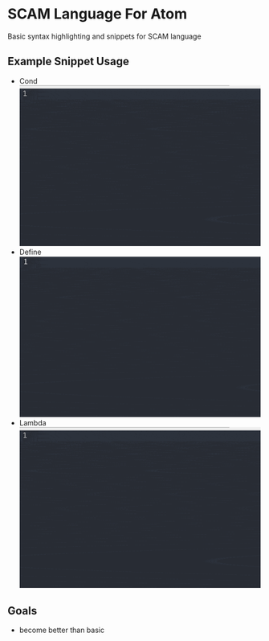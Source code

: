 # SCAM Language For Atom

Basic syntax highlighting and snippets for SCAM language

## Example Snippet Usage
* Cond
![cond example](https://raw.githubusercontent.com/jmbeach/language-scam/master/images/cond-example-small.gif)
* Define
![define example](https://raw.githubusercontent.com/jmbeach/language-scam/master/images/define-example-small.gif)
* Lambda
![lambda example](https://raw.githubusercontent.com/jmbeach/language-scam/master/images/lambda-example-small.gif)

## Goals
* become better than basic
